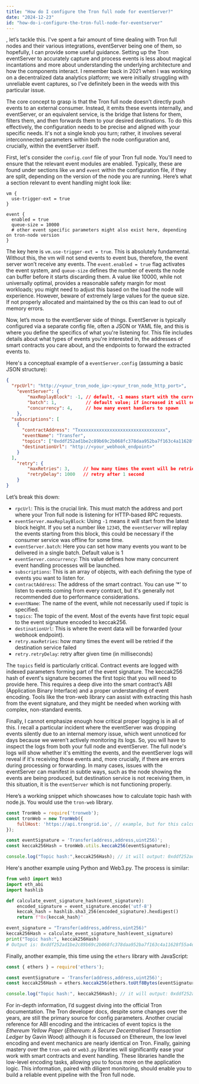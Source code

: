 ```yaml
---
title: "How do I configure the Tron full node for eventServer?"
date: "2024-12-23"
id: "how-do-i-configure-the-tron-full-node-for-eventserver"
---
```


, let’s tackle this. I've spent a fair amount of time dealing with Tron full nodes and their various integrations, eventServer being one of them, so hopefully, I can provide some useful guidance. Setting up the Tron eventServer to accurately capture and process events is less about magical incantations and more about understanding the underlying architecture and how the components interact. I remember back in 2021 when I was working on a decentralized data analytics platform; we were initially struggling with unreliable event captures, so I've definitely been in the weeds with this particular issue.

The core concept to grasp is that the Tron full node doesn't directly push events to an external consumer. Instead, it emits these events internally, and eventServer, or an equivalent service, is the bridge that listens for them, filters them, and then forwards them to your desired destinations. To do this effectively, the configuration needs to be precise and aligned with your specific needs. It's not a single knob you turn; rather, it involves several interconnected parameters within both the node configuration and, crucially, within the eventServer itself.

First, let's consider the `config.conf` file of your Tron full node. You'll need to ensure that the relevant event modules are enabled. Typically, these are found under sections like `vm` and `event` within the configuration file, if they are split, depending on the version of the node you are running. Here’s what a section relevant to event handling might look like:

```
vm {
  use-trigger-ext = true
}

event {
  enabled = true
  queue-size = 10000
  # other event specific parameters might also exist here, depending on tron-node version
}
```

The key here is `vm.use-trigger-ext = true`. This is absolutely fundamental. Without this, the vm will not send events to event bus, therefore, the event server won’t receive any events. The `event.enabled = true` flag activates the event system, and `queue-size` defines the number of events the node can buffer before it starts discarding them. A value like 10000, while not universally optimal, provides a reasonable safety margin for most workloads; you might need to adjust this based on the load the node will experience. However, beware of extremely large values for the queue size. If not properly allocated and maintained by the os this can lead to out of memory errors.

Now, let’s move to the eventServer side of things. EventServer is typically configured via a separate config file, often a JSON or YAML file, and this is where you define the specifics of what you're listening for. This file includes details about what types of events you're interested in, the addresses of smart contracts you care about, and the endpoints to forward the extracted events to.

Here's a conceptual example of a `eventServer.config` (assuming a basic JSON structure):

```json
{
  "rpcUrl": "http://<your_tron_node_ip>:<your_tron_node_http_port>",
    "eventServer": {
        "maxReplayBlock": -1, // default, -1 means start with the current block.
        "batch": 1,           // default value; if increased it will send in batches of given size
        "concurrency": 4,     // how many event handlers to spawn
    },
  "subscriptions": [
    {
      "contractAddress": "Txxxxxxxxxxxxxxxxxxxxxxxxxxxxxxxxx",
      "eventName": "Transfer",
      "topics": ["0xddf252ad1be2c89b69c2b068fc378daa952ba7f163c4a11628f55a4df523b3ef"],
      "destinationUrl": "http://<your_webhook_endpoint>"
    }
  ],
    "retry": {
        "maxRetries": 3,     // how many times the event will be retried if the destination service failed
        "retryDelay": 1000   // retry after 1 second
    }
}

```

Let’s break this down:

*   `rpcUrl`: This is the crucial link. This must match the address and port where your Tron full node is listening for HTTP-based RPC requests.
*   `eventServer.maxReplayBlock`: Using `-1` means it will start from the latest block height. If you set a number like `12345`, the `eventServer` will replay the events starting from this block, this could be necessary if the consumer service was offline for some time.
*   `eventServer.batch`: Here you can set how many events you want to be delivered in a single batch. Default value is 1
*   `eventServer.concurrency`: This value defines how many concurrent event handling processes will be launched. 
*   `subscriptions`: This is an array of objects, with each defining the type of events you want to listen for.
*   `contractAddress`: The address of the smart contract. You can use ‘*’ to listen to events coming from every contract, but it's generally not recommended due to performance considerations.
*   `eventName`: The name of the event, while not necessarily used if topic is specified.
*   `topics`: The topic of the event. Most of the events have first topic equal to the event signature encoded to keccak256. 
*   `destinationUrl`: This is where the event data will be forwarded (your webhook endpoint).
*    `retry.maxRetries`: how many times the event will be retried if the destination service failed
*    `retry.retryDelay`: retry after given time (in milliseconds)

The `topics` field is particularly critical. Contract events are logged with indexed parameters forming part of the event signature. The keccak256 hash of event's signature becomes the first topic that you will need to provide here. This requires a deep dive into the smart contract’s ABI (Application Binary Interface) and a proper understanding of event encoding. Tools like the tron-web library can assist with extracting this hash from the event signature, and they might be needed when working with complex, non-standard events.

Finally, I cannot emphasize enough how critical proper logging is in all of this. I recall a particular incident where the eventServer was dropping events silently due to an internal memory issue, which went unnoticed for days because we weren’t actively monitoring its logs. So, you will have to inspect the logs from both your full node and eventServer. The full node's logs will show whether it's emitting the events, and the eventServer logs will reveal if it's receiving those events and, more crucially, if there are errors during processing or forwarding. In many cases, issues with the eventServer can manifest in subtle ways, such as the node showing the events are being produced, but destination service is not receiving them, in this situation, it is the `eventServer` which is not functioning properly.

Here’s a working snippet which showcases how to calculate topic hash with node.js. You would use the `tron-web` library.

```javascript
const TronWeb = require('tronweb');
const tronWeb = new TronWeb({
    fullHost: 'https://api.trongrid.io', // example, but for this calculation you don't need to connect to any full node
});

const eventSignature = 'Transfer(address,address,uint256)';
const keccak256Hash = tronWeb.utils.keccak256(eventSignature);

console.log("Topic hash:",keccak256Hash); // it will output: 0xddf252ad1be2c89b69c2b068fc378daa952ba7f163c4a11628f55a4df523b3ef

```

Here's another example using Python and Web3.py. The process is similar:

```python
from web3 import Web3
import eth_abi
import hashlib

def calculate_event_signature_hash(event_signature):
    encoded_signature = event_signature.encode('utf-8')
    keccak_hash = hashlib.sha3_256(encoded_signature).hexdigest()
    return f"0x{keccak_hash}"

event_signature = "Transfer(address,address,uint256)"
keccak256Hash = calculate_event_signature_hash(event_signature)
print("Topic hash:", keccak256Hash)
# Output is: 0xddf252ad1be2c89b69c2b068fc378daa952ba7f163c4a11628f55a4df523b3ef
```

Finally, another example, this time using the `ethers` library with JavaScript:

```javascript
const { ethers } = require('ethers');

const eventSignature = 'Transfer(address,address,uint256)';
const keccak256Hash = ethers.keccak256(ethers.toUtf8Bytes(eventSignature));

console.log("Topic hash:", keccak256Hash); // it will output: 0xddf252ad1be2c89b69c2b068fc378daa952ba7f163c4a11628f55a4df523b3ef
```

For in-depth information, I’d suggest diving into the official Tron documentation. The Tron developer docs, despite some changes over the years, are still the primary source for config parameters. Another crucial reference for ABI encoding and the intricacies of event topics is the *Ethereum Yellow Paper* (*Ethereum: A Secure Decentralised Transaction Ledger* by Gavin Wood) although it is focussed on Ethereum, the low level encoding and event mechanics are nearly identical on Tron. Finally, gaining mastery over the `tron-web` or `web3.py` libraries will significantly ease your work with smart contracts and event handling. These libraries handle the low-level encoding tasks, allowing you to focus more on the application logic. This information, paired with diligent monitoring, should enable you to build a reliable event pipeline with the Tron full node.
